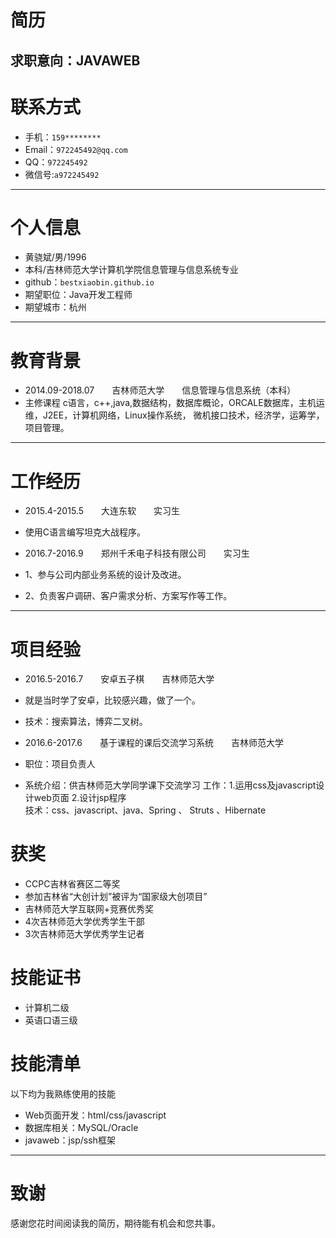 # 简历
求职意向：JAVAWEB
---


# 联系方式


- 手机：```159******** ```
- Email：```972245492@qq.com ```
- QQ：```972245492```
- 微信号:```a972245492```

---

# 个人信息

 - 黄骁斌/男/1996 
 - 本科/吉林师范大学计算机学院信息管理与信息系统专业
 - github：```bestxiaobin.github.io```
 - 期望职位：Java开发工程师
 - 期望城市：杭州

---
# 教育背景
- 2014.09-2018.07　　吉林师范大学　　信息管理与信息系统（本科）
- 主修课程
c语言，c++,java,数据结构，数据库概论，ORCALE数据库，主机运维，J2EE，计算机网络，Linux操作系统， 微机接口技术，经济学，运筹学，项目管理。

---
# 工作经历
- 2015.4-2015.5　　大连东软　　实习生
- 使用C语言编写坦克大战程序。  

- 2016.7-2016.9　　郑州千禾电子科技有限公司　　实习生
- 1、参与公司内部业务系统的设计及改进。
- 2、负责客户调研、客户需求分析、方案写作等工作。


---

# 项目经验
- 2016.5-2016.7　　安卓五子棋　　吉林师范大学
- 就是当时学了安卓，比较感兴趣，做了一个。
- 技术：搜索算法，博弈二叉树。

- 2016.6-2017.6　　基于课程的课后交流学习系统　　吉林师范大学
- 职位：项目负责人
- 系统介绍：供吉林师范大学同学课下交流学习
工作：1.运用css及javascript设计web页面  2.设计jsp程序  
技术：css、javascript、java、Spring 、 Struts 、Hibernate

# 获奖
- CCPC吉林省赛区二等奖
- 参加吉林省“大创计划”被评为“国家级大创项目”
- 吉林师范大学互联网+竞赛优秀奖
- 4次吉林师范大学优秀学生干部
- 3次吉林师范大学优秀学生记者

# 技能证书
- 计算机二级
- 英语口语三级

# 技能清单

以下均为我熟练使用的技能

- Web页面开发：html/css/javascript
- 数据库相关：MySQL/Oracle
- javaweb：jsp/ssh框架






---

# 致谢
感谢您花时间阅读我的简历，期待能有机会和您共事。
